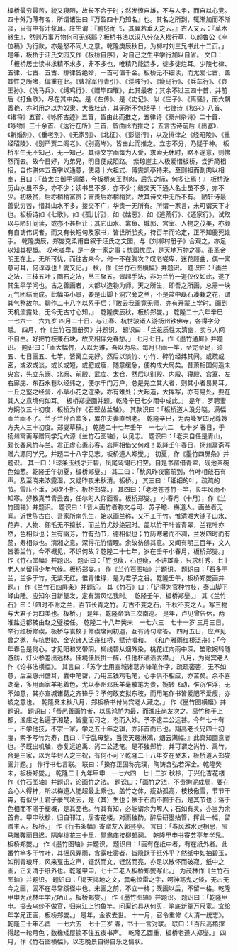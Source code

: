 <!-- { "loadSidebar": true } -->
板桥最穷最苦，貌又寝陋，故长不合于时；然发愤自雄，不与人争，而自以心竞。四十外乃薄有名，所谓诸生曰『万盈四十乃知名』也。其名之所到，辄渐加而不渐淡，只有中有汁浆耳。庄生谓：『鹏怒而飞，其翼若垂天之云。』古人又云：『草木怒生』，然则万事万物何可无怒耶？板桥书法以汉八分杂入楷行草，以颜鲁公《座位稿》为行款，亦是怒不同人之意。乾隆庚辰秋日，为柳村刘三兄书此十二页。」
是年，板桥于汪氏文园又作《板桥自序》，对自己之生平学行加以自省。
文曰：「板桥居士读书求精不求多，非不多也，唯精乃能运多，徒多徒烂耳。少陵七律、五律、七古、五古、排律皆绝妙，一首可值千金。板桥无不细读，而尤爱七古，盖其性之所嗜，偏重在此。《曹将军丹青引》、《渼陂行》、《瘦马行》、《兵车行》、《哀王孙》、《洗马兵》、《缚鸡行》、《赠毕四曜》，此其最者；其余不过三四十首，并前后《打鱼歌》，尽在其中矣。是《左传》、是《史记》、似《庄子》、《离骚》，而六朝香艳，亦时用之以为奴隶。大哉杜诗，其无所不包括乎！
七律诗《秋兴》八首、《诸将》五首、《咏怀古迹》五首，皆由此而推之，五律诗《秦州杂诗》二十首、《咏物》三十余首、《达行在所》三首，皆由此而推之；
五言古诗前后《出塞》、《新婚别》、《垂老别》、《无家别》、《北征》、《彭衙行》，以及排律之《经昭陵》、《重经昭陵》、《别严贾二阁老》、《别高岑》，皆由此而推之。立志不分，乃疑于神。
板桥平生无不知己，无一知己。其诗文字画每为人爱，求索无休时，略不遂意，则怫然而去。故今日好，为弟兄，明日便成陌路。
紫琼崖主人极爱惜板桥，尝折简相招，自作骈体五百字以通意，使易十六祖式、傅雯凯亭持来。至则袒而割肉以相奉，且曰：『昔太白御手调羹，今板桥亲王割肉，后先之际，何多让焉！』
板桥游历山水虽不多，亦不少；读书虽不多，亦不少；结交天下通人名士虽不多，亦不少。初极贫，后亦稍稍富贵；富贵后亦稍稍贫。故其诗文中无所不有。
陋轩诗最善说穷苦，惜其山水不多，接交不广，华贵一无所有。所谓一家言，未可谓天下才也。板桥诗如《七歌》，如《孤儿行》，如《姑恶》，如《逃荒行》、《还家行》，试取以与陋轩同读，或亦不甚相让；其它山水、禽鱼、城郭、宫室、人物之茂美，亦颇有自铸伟词者。而又有长短句及家书，皆世所脍炙，待百年而论定，正不知鹿死谁手。
乾隆庚辰，郑燮克柔甫自叙于汪氏之文园，与《刘柳村册子》合观之，亦足以知其梗概。
叹老嗟卑，是一身一家之事；忧国忧民，是天地万物之事。虽圣帝明王在上，无所可忧，而往古来今，何一不在胸次？叹老嗟卑，迷花顾曲，偶一寓意可耳，何谆谆也！燮又记。」
秋，作《兰竹石图横幅》并题识。
题识曰：「画兰之法，三枝五叶；画石之法，丛三聚五。皆起手法，非为兰竹一道仅仅如此，遂了其生平学问也。古之善画者，大都以造物为师。天之所生，即吾之所画，总需一块元气团结而成。此幅虽小景，要是山脚下洞穴旁之兰，不是盆中磊石凑栽之花，谓其气整故尔。聊作二十八字以系于后：『敢云我画竟无师，亦有开蒙上学时。画到天机流露处，无今无古寸心知。』　乾隆庚辰秋，板桥郑燮。」
乾隆二十六年辛巳　一七六一　六九岁
四月二十日，与江春、杭世骏诸人游扬州铁佛寺，各得字分赋。
四月，作《兰竹石图册页》并题识。
题识曰：「兰花质性太清幽，卖与人间不自由。好把竹枝兼石块，故交相伴免春愁。」
七月七日，作《墨竹通屏》并题识。
题识曰：「画大幅竹，人以为难，吾以为易。每月只画一竿，至完至足，须五、七日画五、七竿，皆离立完好。然后以淡竹、小竹、碎竹经纬其间。或疏或密，或浓或淡，或长或短，或肥或瘦，随意缓急，便构成大局矣。昔萧相国何造未央宫，先立东阙、北阙、前殿、武库、太仓，然后以别殿、内殿、寝殿、宫室、左右廊庑、东西永巷以经纬之，便尔千门万户，总是先立其大者，则其小者易易耳。一丘之壑之经营，小草小花之渲染，亦有难处；大起造，大挥写，亦有易处，要在其人之意境何如耳。　板桥郑燮画并题。乾隆辛巳七夕雨中成此。」
是年，罗聘妻方婉仪三十初度，板桥为作《石壁丛兰轴》。
其款识曰：「板桥道人没分晓，满幅画兰画不了。兰子兰孙百辈多，累尔夫妻直到老。　乾隆辛巳，为两峰罗四兄尊嫂方夫人三十初度。郑燮草稿。」
乾隆二十七年壬午　一七六二　七十岁
春日，于扬州寓斋写赠同学兄六源《兰竹石图轴》，以见志。
题识曰：「老夫自任是青山，颇长春风竹与兰。君正虚心素心客，岩阿相借又何难！乾隆壬午春日，扬州寓斋写赠六源同学兄，并题二十八字见志。板桥道人郑燮。」
初夏，作《墨竹四屏条》并题识。
其一曰：「琼条玉线才开碧，凤尾鸾翎已扫空。自是书窗借青翠，砚池茶碗色如葱。乾隆壬午初夏，板桥郑燮。」
其二曰：「秋风昨夜窗前到，竹叶相敲石有声。及至晓来浓露湿，又疑昨夜未秋清。板桥。」
其三曰：「细细的叶，疏疏的节。雪压不垂，风吹不折。板桥郑燮。」
其四曰：「老老苍苍竹一竿，长年风雨不知寒。好教真节青云去，任尔时人仰面看。板桥郑燮。」
小春月（十月），作《兰竹图轴》并题识。
题识曰：「昔人画竹者称文与可、苏子瞻、梅道人。画兰者无闻。近世陈古白、吾家所南先生，始以画兰称，又不工于竹。惟清湘大涤子山水、花卉、人物、翎毛无不擅长，而兰竹尤妙绝冠时。盖以竹干叶皆青翠，兰花叶亦然，色相似也；兰有幽芳，竹有劲节，德相似也；竹历寒暑而不凋，兰发四时而有蕊，寿相似也。清湘之意，深得花竹情理。余故彷佛其意。又闻有明三百年，文人皆善兰竹，今不概见，不识何故？乾隆二十七年，岁在壬午小春月，板桥郑燮。」
作《竹石堂幅》并题识。
题识曰：「竹也瘦，石也瘦，不讲雄豪，只求纤秀，七十老人尚留得少年气候。板桥郑燮。」
作《兰竹石图轴》并题识。
题识曰：「石多于兰，兰多于竹，无紫无红，惟青惟绿，是为君子之谷。乾隆壬午，板桥郑燮画并题。」
作《兰竹石四屏条》并题识。
其《竹石》曰：「记得为官种竹枝，泰山脚下峄山陲。应知尔日新篁发，定有清风忆我时。　乾隆壬午，板桥郑燮。」
其《兰竹石》曰：「四时不谢之兰，百节长青之竹。万古不变之石，千秋不变之人。写三物与大君子为四美也。板桥。」
是年，乾隆帝第三次南巡。
是年，卢见曾告休，两淮盐运都转由赵之璧接任。
乾隆二十八年癸未　一七六三　七十一岁
三月三日，举行红桥修禊，板桥与袁枚于修禊席间初遇，互有诗句赠答。
四月五日，应卢见曾之邀，与杭世骏、金农诸人泛舟红桥，赋诗唱和。
《和卢雅雨红桥泛舟》：「今年春色是何心，才见阳和又带阴。柳线碧从烟外染，桃花红向雨中深。笙歌婉转随游舫，灯火参差出远林。佳境佳辰拚一醉，任他杯酒渍衣襟。」
八月，为尚宾老人作《论书法横幅》。
其言曰：「苏学士用宣城诸葛齐锋笔作字，疏疏密密，无不如意，后至惠州儋耳，囊中笔罄，乃用三钱鸡毛笔，心手俱不相应，亦苦矣。余不喜湖毫，多用画家羊毛着色，尤以泰州邓氏羊毫散笔为贵，婉转飞动，乍沉乍浮，无不如意，其亦宣城诸葛之齐锋乎？予何敢妄拟东坡，而用笔作书皆爱肥不爱瘦，亦坡之意也。　乾隆癸未秋八月，郑板桥书付尚宾老人藏之。」
作《墨竹图横幅》并题识。
题识曰：「吾邑善画竹者，以禹鸿胪为最，而渔庄尚友次之。禹竹称于上都，渔庄之名遍于湘楚，皆童而习之，老而入妙。予不逮二公远甚。今年七十有一，不学他技，不宗一家，学之五十年之辍，亦非首而已也。翔高老长兄四十初度，索予写竹为寿，且曰：『宁乱毋整，当使天趣淋漓，烟云满幅。』此真知画意者也。予既出机轴，亦复远追禹、尚二公遗笔。是不独郑竹，并可谓之尚竹、禹竹，合是三家，以为华封人之三祝，有何不可？乾隆二十八年岁在癸未，板桥道人郑燮画并题。」
作行书七言联。
联曰：「操存正固称完璞，陶铸含弘若浑金。乾隆癸未，板桥郑燮。」
乾隆二十九年甲申　一七六四　七十二岁
秋杪，于兴化杏花楼作《竹石图轴》并题识，论画竹之法。
题识曰：「画竹之法，不贵拘泥成局，要在会心人得神，所以梅道人能超最上乘也。盖竹之体，瘦劲孤高，枝枝傲雪，节节干霄，有似乎士君子豪气凌云，是（其）生也；依于石而不囿于石，是其节也；落于色相而不滞于梗概，是其品也。竹其有知，必能谓余为解人；石如有灵，亦当为余首肯。甲申秋杪，归自邗江，居杏花楼。对雨独酌，醉后研墨拈管，挥此一幅，留赠主人。板桥。」
作《行书条幅》寄赠友人郭芸亭。
言曰：「春风潍水足相思，宝马雕鞍丽日迟。隔岸桃花三十里，鸳鸯庙接柳郎祠。　乾隆甲申书寄芸亭年学兄。板桥郑燮。」
作《墨竹图轴》并题识。
题识曰：「画有在纸中者，有在纸外者。此番竹竿多于竹叶，其摇风弄雨，含露吐雾者，皆隐跃于纸外乎？然纸中如抽碧玉，如削青琅玕，风来戛击之声，铿然而文，铿然而亮，亦足以散怀而破寂。纸中之画，正复清于纸外也。乾隆甲申，七十二老人板桥郑燮写此。」
为茂林作《兰竹石图轴》并题识。
题识曰：「揭天揭地之文，震电惊雷之字，呵神骂鬼之谈，无古无今之画，固不在寻常蹊径中也。未画之前，不立一格；既画以后，不留一格。乾隆甲申为茂林年学兄哂正。板桥郑燮。」
作《墨竹图轴》并题识。
题识曰：「乾隆甲申。掷去乌纱不做官，归来江上钓鱼竿。问渠钓具从何买，笔底新篁万尺宽。宜纶年学兄正画，板桥郑燮。」
是年，金农去世。
十一月，召令重修《大清一统志》。
乾隆三十年乙酉　一七六五　七十三岁
春，书十一言对联。
联曰：「百尺高梧撑得起一轮月色；数椽矮屋锁不住五夜书声。　乾隆乙酉重，板桥老道人郑燮。」
四月，作《竹石图横幅》，以志晚景自得自乐之情状。
